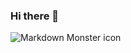### Hi there 👋

<img src="https://cr-ss-service.azurewebsites.net/api/ScreenShot?widget=summary&username=TalyGin"
     alt="Markdown Monster icon"
     style="float: left; margin-right: 10px;" />
